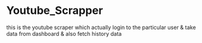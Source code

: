 # Youtube_Scrapper
this is the youtube scraper which actually login to the particular user &amp; take data from dashboard &amp; also fetch history data
